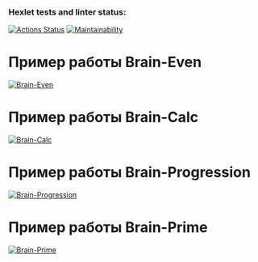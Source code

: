 ### Hexlet tests and linter status:

[![Actions Status](https://github.com/bumerboy86/frontend-project-44/workflows/hexlet-check/badge.svg)](https://github.com/bumerboy86/frontend-project-44/actions)
[![Maintainability](https://api.codeclimate.com/v1/badges/4a6f7f7ce6b2d4fdc4e3/maintainability)](https://codeclimate.com/github/bumerboy86/frontend-project-44/maintainability)

# Пример работы Brain-Even

[![Brain-Even](https://asciinema.org/a/LDq7bMnlOxpCuCvJjO3TgY4MG.svg)](https://asciinema.org/a/LDq7bMnlOxpCuCvJjO3TgY4MG)

# Пример работы Brain-Calc

[![Brain-Calc](https://asciinema.org/a/gesp2jk3zkN6W47bygIFZEzmi.svg)](https://asciinema.org/a/gesp2jk3zkN6W47bygIFZEzmi)

# Пример работы Brain-Progression

[![Brain-Progression](https://asciinema.org/a/VxfdpFEK0g3mZFPMGXqLyg2Kl.svg)](https://asciinema.org/a/VxfdpFEK0g3mZFPMGXqLyg2Kl)

# Пример работы Brain-Prime

[![Brain-Prime](https://asciinema.org/a/U5wYEro2Dq7aV0qK5AO97D6kb.svg)](https://asciinema.org/a/U5wYEro2Dq7aV0qK5AO97D6kb)
